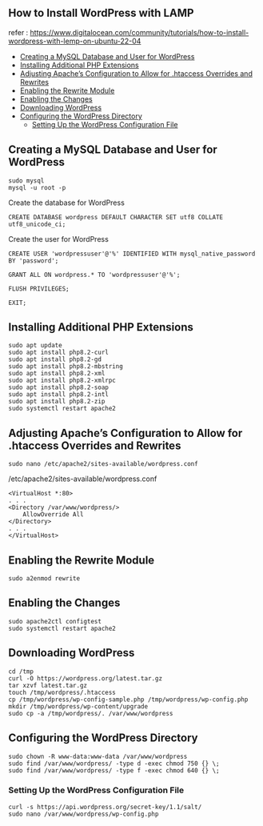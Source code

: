 ## How to Install WordPress with LAMP

refer : https://www.digitalocean.com/community/tutorials/how-to-install-wordpress-with-lemp-on-ubuntu-22-04

- [Creating a MySQL Database and User for WordPress](#creating-a-mysql-database-and-user-for-wordpress)
- [Installing Additional PHP Extensions](#installing-additional-php-extensions)
- [Adjusting Apache’s Configuration to Allow for .htaccess Overrides and Rewrites](#adjusting-apaches-configuration-to-allow-for-htaccess-overrides-and-rewrites)
- [Enabling the Rewrite Module](#enabling-the-rewrite-module)
- [Enabling the Changes](#enabling-the-changes)
- [Downloading WordPress](#downloading-wordpress)
- [Configuring the WordPress Directory](#configuring-the-wordpress-directory)
    - [Setting Up the WordPress Configuration File](#setting-up-the-wordpress-configuration-file)

## Creating a MySQL Database and User for WordPress
    sudo mysql
    mysql -u root -p

Create the database for WordPress

    CREATE DATABASE wordpress DEFAULT CHARACTER SET utf8 COLLATE utf8_unicode_ci;

Create the user for WordPress

    CREATE USER 'wordpressuser'@'%' IDENTIFIED WITH mysql_native_password BY 'password';

    GRANT ALL ON wordpress.* TO 'wordpressuser'@'%';

    FLUSH PRIVILEGES;

    EXIT;

## Installing Additional PHP Extensions
    sudo apt update
    sudo apt install php8.2-curl
    sudo apt install php8.2-gd
    sudo apt install php8.2-mbstring
    sudo apt install php8.2-xml
    sudo apt install php8.2-xmlrpc
    sudo apt install php8.2-soap
    sudo apt install php8.2-intl
    sudo apt install php8.2-zip
    sudo systemctl restart apache2

## Adjusting Apache’s Configuration to Allow for .htaccess Overrides and Rewrites
    sudo nano /etc/apache2/sites-available/wordpress.conf

/etc/apache2/sites-available/wordpress.conf

    <VirtualHost *:80>
    . . .
    <Directory /var/www/wordpress/>
        AllowOverride All
    </Directory>
    . . .
    </VirtualHost>

## Enabling the Rewrite Module
    sudo a2enmod rewrite

## Enabling the Changes
    sudo apache2ctl configtest
    sudo systemctl restart apache2

## Downloading WordPress
    cd /tmp
    curl -O https://wordpress.org/latest.tar.gz
    tar xzvf latest.tar.gz
    touch /tmp/wordpress/.htaccess
    cp /tmp/wordpress/wp-config-sample.php /tmp/wordpress/wp-config.php
    mkdir /tmp/wordpress/wp-content/upgrade
    sudo cp -a /tmp/wordpress/. /var/www/wordpress

## Configuring the WordPress Directory
    sudo chown -R www-data:www-data /var/www/wordpress
    sudo find /var/www/wordpress/ -type d -exec chmod 750 {} \;
    sudo find /var/www/wordpress/ -type f -exec chmod 640 {} \;

### Setting Up the WordPress Configuration File

    curl -s https://api.wordpress.org/secret-key/1.1/salt/
    sudo nano /var/www/wordpress/wp-config.php

